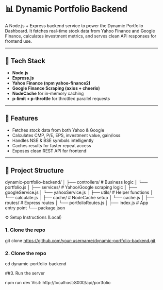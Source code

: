 # 📊 Dynamic Portfolio Backend

A Node.js + Express backend service to power the Dynamic Portfolio Dashboard. It fetches real-time stock data from Yahoo Finance and Google Finance, calculates investment metrics, and serves clean API responses for frontend use.

---

## 🔧 Tech Stack

- **Node.js**
- **Express.js**
- **Yahoo Finance (npm yahoo-finance2)**
- **Google Finance Scraping (axios + cheerio)**
- **NodeCache** for in-memory caching
- **p-limit + p-throttle** for throttled parallel requests

---

## 🚀 Features

- Fetches stock data from both Yahoo & Google
- Calculates CMP, P/E, EPS, investment value, gain/loss
- Handles NSE & BSE symbols intelligently
- Caches results for faster repeat access
- Exposes clean REST API for frontend

---

## 📁 Project Structure
dynamic-portfolio-backend/
│
├── controllers/ # Business logic
│ └── portfolio.js
│
├── services/ # Yahoo/Google scraping logic
│ ├── googleService.js
│ └── yahooService.js
│
├── utils/ # Helper functions
│ └── calculate.js
│
├── cache/ # NodeCache setup
│ └── cache.js
│
├── routes/ # Express routes
│ └── portfolioRoutes.js
│
├── index.js # App entry point
└── package.json

 ⚙️ Setup Instructions (Local)

### 1. Clone the repo


git clone https://github.com/your-username/dynamic-portfolio-backend.git

### 2. Clone the repo
cd dynamic-portfolio-backend

##3. Run the server

npm run dev
Visit: http://localhost:8000/api/portfolio

